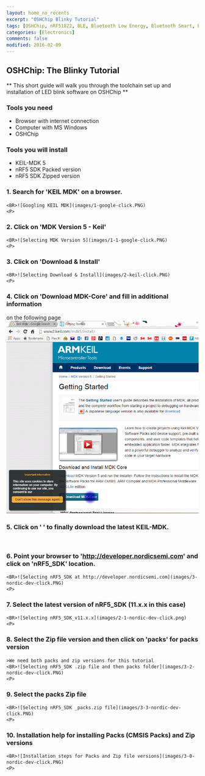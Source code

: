 ```yaml
---
layout: home_no_recents
excerpt: "OSHChip Blinky Tutorial"
tags: [OSHChip, nRF51822, BLE, Bluetooth Low Energy, Bluetooth Smart, Blinky, Tutorial]
categories: [Electronics]
comments: false
modified: 2016-02-09
---
```


## OSHChip: The Blinky Tutorial

** This short guide will walk you through the toolchain set up and installation
of LED blink software on OSHChip **

### Tools you need
- Browser with internet connection
- Computer with MS Windows
- OSHChip


### Tools you will install
- KEIL-MDK 5
- nRF5 SDK Packed version
- nRF5 SDK Zipped version

### 1.  Search for 'KEIL MDK' on a browser.
    <BR>![Googling KEIL MDK](images/1-google-click.PNG)
    <P>

### 2.  Click on 'MDK Version 5 - Keil'
    <BR>![Selecting MDK Version 5](images/1-1-google-click.PNG)
    <P>

### 3.  Click on 'Download & Install'
    <BR>![Selecting Download & Install](images/2-keil-click.PNG)
    <P>

### 4.  Click on 'Download MDK-Core' and fill in additional information 
on the following page
    <BR>![Selecting Download MDK-Core](images/2-1-keil-click.PNG)
    <P>

### 5.  Click on '   ' to finally download the latest KEIL-MDK.
<BR>
    <P>

### 6.  Point your browser to 'http://developer.nordicsemi.com' and click on 'nRF5_SDK' location.
    <BR>![Selecting nRF5_SDK at http://developer.nordicsemi.com](images/3-nordic-dev-click.PNG)
    <P>

### 7.  Select the latest version of nRF5_SDK (11.x.x in this case)
    <BR>![Selecting nRF5_SDK_v11.x.x](images/2-1-nordic-dev-click.png)
    <P>

### 8.  Select the Zip file version and then click on 'packs' for packs version
    >We need both packs and zip versions for this tutorial
    <BR>![Selecting nRF5_SDK .zip file and then packs folder](images/3-2-nordic-dev-click.PNG)
    <P>

### 9.  Select the packs Zip file
    <BR>![Selecting nRF5_SDK _packs.zip file](images/3-3-nordic-dev-click.PNG)
    <P>

### 10. Installation help for installing Packs (CMSIS Packs) and Zip versions
    <BR>![Installation steps for Packs and Zip file versions](images/3-0-nordic-dev-click.PNG)
    <P>

